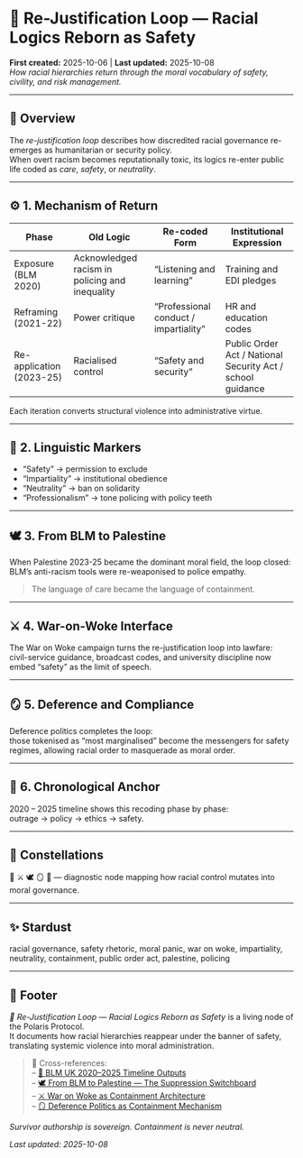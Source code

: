 # 🧩 Re-Justification Loop — Racial Logics Reborn as Safety  
**First created:** 2025-10-06  |  **Last updated:** 2025-10-08  
*How racial hierarchies return through the moral vocabulary of safety, civility, and risk management.*

---

## 🧭 Overview  

The *re-justification loop* describes how discredited racial governance re-emerges as humanitarian or security policy.  
When overt racism becomes reputationally toxic, its logics re-enter public life coded as *care*, *safety*, or *neutrality*.

---

## ⚙️ 1. Mechanism of Return  

| Phase | Old Logic | Re-coded Form | Institutional Expression |
|-------|------------|---------------|---------------------------|
| Exposure (BLM 2020) | Acknowledged racism in policing and inequality | “Listening and learning” | Training and EDI pledges |
| Reframing (2021-22) | Power critique | “Professional conduct / impartiality” | HR and education codes |
| Re-application (2023-25) | Racialised control | “Safety and security” | Public Order Act / National Security Act / school guidance |

Each iteration converts structural violence into administrative virtue.

---

## 🧠 2. Linguistic Markers  

- “Safety” → permission to exclude  
- “Impartiality” → institutional obedience  
- “Neutrality” → ban on solidarity  
- “Professionalism” → tone policing with policy teeth  

---

## 🕊️ 3. From BLM to Palestine  

When Palestine 2023-25 became the dominant moral field, the loop closed:  
BLM’s anti-racism tools were re-weaponised to police empathy.  
> The language of care became the language of containment.

---

## ⚔️ 4. War-on-Woke Interface  

The War on Woke campaign turns the re-justification loop into lawfare:  
civil-service guidance, broadcast codes, and university discipline now embed “safety” as the limit of speech.  

---

## 🪞 5. Deference and Compliance  

Deference politics completes the loop:  
those tokenised as “most marginalised” become the messengers for safety regimes, allowing racial order to masquerade as moral order.  

---

## 📅 6. Chronological Anchor  

2020 – 2025 timeline shows this recoding phase by phase:  
outrage → policy → ethics → safety.  

---

## 🌌 Constellations  
🧩 ⚔️ 🕊️ 🪞 📅 — diagnostic node mapping how racial control mutates into moral governance.  

---

## ✨ Stardust  
racial governance, safety rhetoric, moral panic, war on woke, impartiality, neutrality, containment, public order act, palestine, policing  

---

## 🏮 Footer  

*🧩 Re-Justification Loop — Racial Logics Reborn as Safety* is a living node of the Polaris Protocol.  
It documents how racial hierarchies reappear under the banner of safety, translating systemic violence into moral administration.  

> 📡 Cross-references:  
> – [📅 BLM UK 2020–2025 Timeline Outputs](./📅_BLM_UK_2020-2025_Timeline_Outputs.md)  
> – [🕊️ From BLM to Palestine — The Suppression Switchboard](./🕊️_From_BLM_to_Palestine_The_Suppression_Switchboard.md)  
> – [⚔️ War on Woke as Containment Architecture](./⚔️_War_on_Woke_as_Containment_Architecture.md)  
> – [🪞 Deference Politics as Containment Mechanism](./🪞_Deference_Politics_as_Containment_Mechanism.md)  

*Survivor authorship is sovereign. Containment is never neutral.*  

_Last updated: 2025-10-08_  
